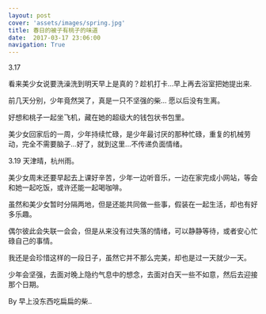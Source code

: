 ```yaml
---
layout: post
cover: 'assets/images/spring.jpg'
title: 春日的被子有桃子的味道
date:  2017-03-17 23:06:00
navigation: True
---
```


3.17

看来美少女说要洗澡洗到明天早上是真的？趁机打卡...早上再去浴室把她提出来.

前几天分别，少年竟然哭了，真是一只不坚强的柴... 愿以后没有生离。

好想和桃子一起坐飞机，藏在她的超级大的钱包状书包里。

美少女回家后的一周，少年持续忙碌，是少年最讨厌的那种忙碌，重复的机械劳动，完全不需要脑子...好了，就到这里...不传递负面情绪。

3.19 天津晴，杭州雨。

美少女周末还要早起去上课好辛苦，少年一边听音乐，一边在家完成小网站，等会和她一起吃饭，或许还能一起喝咖啡。

虽然和美少女暂时分隔两地，但是还能共同做一些事，假装在一起生活，却也有好多乐趣。

偶尔彼此会失联一会会，但是从来没有过失落的情绪，可以静静等待，或者安心忙碌自己的事情。

我还是会珍惜这样的一段日子，虽然它并不那么完美，却也是过一天就少一天。

少年会坚强，去面对晚上隐约气息中的想念，去面对白天一些不如意，然后去迎接那个日期。

By 早上没东西吃扁扁的柴..
